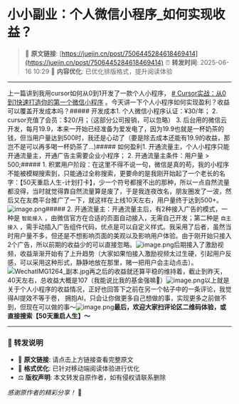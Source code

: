 # 小小副业：个人微信小程序_如何实现收益？

> 📎 **原文链接**: [https://juejin.cn/post/7506445284618469414](https://juejin.cn/post/7506445284618469414)
> ⏰ **转发时间**: 2025-06-16 10:29
> 🌟 **内容优化**: 已优化排版格式，提升阅读体验

---

上一篇讲到我用cursor如何从0到1开发了一款个人小程序， [# Cursor实战：从0到1快速打造你的第一个微信小程序](https://juejin.cn/post/7502810910891638835) 。今天讲一下个人小程序如何实现盈利？收益可以覆盖开发成本吗？##### 开发成本1. 个人微信小程序认证：¥30/年；
2. cursor充值了会员：$20/月；（这部分公司报销，可以忽略）
3. 后台用的微信云开发，每月19.9，本来一开始已经准备为爱发电了，因为19.9也就是一杯奶茶的钱，但当用户量达到500时，我还是心动了（要是除去成本还能有19.9的收益，那岂不是可以再多喝一杯奶茶了...)##### 如何盈利1. 开通流量主，个人小程序只能开通流量主，开通广告主需要企业小程序；
2. 开通流量主条件：用户量 > 500;##### 1. 积累用户阶段：在这里不得不说一句，微信是真的苟，我的小程序不能被模糊搜索到，只能通过全称搜索，更要命的是我刚开始起了一个老长的名字：【50天重启人生-计划打卡】，少一个符号都搜不出的那种，所以一点自然流量都没得，当时就觉得靠自然流量算是废了，于是我连夜改名，朋友圈发了一波，然后又在友商平台推广了一下，就这样在上线10天左右，用户量终于达到500+。![image.png](https://p6-xtjj-sign.byteimg.com/tos-cn-i-73owjymdk6/fd301620c0c04ef78b0fb06f19f7bf8d~tplv-73owjymdk6-jj-mark-v1:0:0:0:0:5o6Y6YeR5oqA5pyv56S-5Yy6IEAg5Zad54mb5aW255qE5bCP6Jyc6JyC:q75.awebp?rk3s=f64ab15b&x-expires=1750319585&x-signature=K%2F%2FvmgkN7Y9L1kvTz6giNb32eLs%3D)##### 2. 开通流量主：开通流量主后，有2种接入广告的模式，一种是 `智能接入` ，由微信官方在合适的页面自动接入，无需自己开发；第二种是 `自主接入` ，需手动插入广告组件代码，优点是可以自定义样式。我采用了后者，虽然当时用户量不多，但还是不想影响页面的美观以及影响用户体验。由于刚开始只接入2个广告，所以前期的收益少的可以直接忽略。![image.png](https://p6-xtjj-sign.byteimg.com/tos-cn-i-73owjymdk6/78f42839531b426c8238e12510378fbb~tplv-73owjymdk6-jj-mark-v1:0:0:0:0:5o6Y6YeR5oqA5pyv56S-5Yy6IEAg5Zad54mb5aW255qE5bCP6Jyc6JyC:q75.awebp?rk3s=f64ab15b&x-expires=1750319585&x-signature=oIpVpTd5m0UWYbG9m8Ejj5pgmHI%3D)后期接入了激励视频，收益渐渐开始有了上升趋势（大家如果怕接入激励视频太过生硬，引起用户反感，可以采用这种形式，静静地放在那里，赌一把用户会主动点击）。![WechatIMG1264_副本.jpg](https://p6-xtjj-sign.byteimg.com/tos-cn-i-73owjymdk6/b9e3073504fd4cd2aca03512797dcfa0~tplv-73owjymdk6-jj-mark-v1:0:0:0:0:5o6Y6YeR5oqA5pyv56S-5Yy6IEAg5Zad54mb5aW255qE5bCP6Jyc6JyC:q75.awebp?rk3s=f64ab15b&x-expires=1750319585&x-signature=l3WlHhW9fyLcGEjog%2B3YPCnPLZo%3D)再之后的收益就还算平稳的维持着，截止到昨天，40天左右，总收益大概是107（我能说比我的基金强嘛🐶）![image.png](https://p6-xtjj-sign.byteimg.com/tos-cn-i-73owjymdk6/92349fe342f04bdb9cde0528700fa4e2~tplv-73owjymdk6-jj-mark-v1:0:0:0:0:5o6Y6YeR5oqA5pyv56S-5Yy6IEAg5Zad54mb5aW255qE5bCP6Jyc6JyC:q75.awebp?rk3s=f64ab15b&x-expires=1750319585&x-signature=nfWZfleptqhLSLlPUEMs5oubxlk%3D)以上就是关于个人小程序的收益情况，正好也回答下之前在另一个帖子中的一条评论，我觉得AI提效不等于卷， 拥抱AI，只会让你做更多自己想做的事，实现更多之前做不到，但现在可以做的事～![image.png](https://p6-xtjj-sign.byteimg.com/tos-cn-i-73owjymdk6/7049d8dbc85143bea7bcff55738b7d91~tplv-73owjymdk6-jj-mark-v1:0:0:0:0:5o6Y6YeR5oqA5pyv56S-5Yy6IEAg5Zad54mb5aW255qE5bCP6Jyc6JyC:q75.awebp?rk3s=f64ab15b&x-expires=1750319585&x-signature=J4elNcQjXBj34nDSGog1YEi9bXM%3D)**最后，欢迎大家扫评论区二维码体验，或直接搜索【50天重启人生】～**

---

### 📝 转发说明

- 🔗 **原文链接**: 请点击上方链接查看完整原文
- 📱 **格式优化**: 已针对移动端阅读体验进行优化
- ⚖️ **版权声明**: 本文转发自原作者，如有侵权请联系删除

*感谢原作者的精彩分享！* 🙏